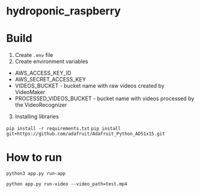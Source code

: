# hydroponic_raspberry

# Build

1. Create `.env` file
2. Create environment variables

- AWS_ACCESS_KEY_ID
- AWS_SECRET_ACCESS_KEY
- VIDEOS_BUCKET - bucket name with raw videos created by VideoMaker
- PROCESSED_VIDEOS_BUCKET - bucket name with videos processed by the VideoRecognizer

3. Installing libraries

```pip install -r requirements.txt```
```pip install git+https://github.com/adafruit/Adafruit_Python_ADS1x15.git```


# How to run

```python3 app.py run-app```

```python app.py run-video --video_path=test.mp4```